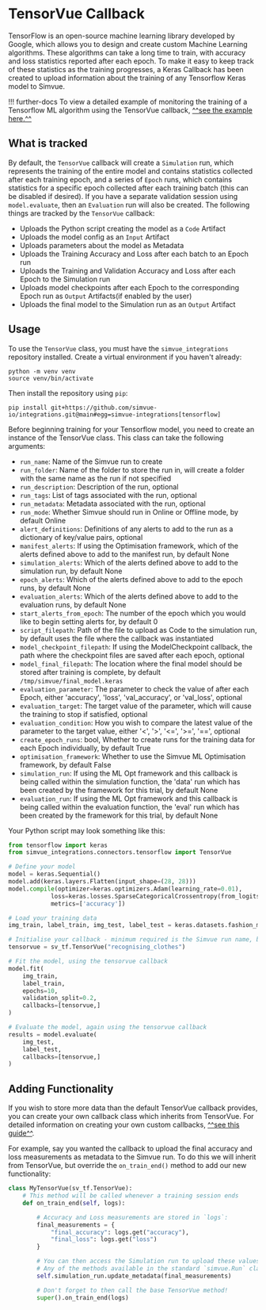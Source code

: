 # TensorVue Callback

TensorFlow is an open-source machine learning library developed by Google, which allows you to design and create custom Machine Learning algorithms. These algorithms can take a long time to train, with accuracy and loss statistics reported after each epoch. To make it easy to keep track of these statistics as the training progresses, a Keras Callback has been created to upload information about the training of any Tensorflow Keras model to Simvue.

!!! further-docs
    To view a detailed example of monitoring the training of a Tensorflow ML algorithm using the TensorVue callback, [^^see the example here.^^](/examples/tensorflow)

## What is tracked

By default, the `TensorVue` callback will create a `Simulation` run, which represents the training of the entire model and contains statistics collected after each training epoch, and a series of `Epoch` runs, which contains statistics for a specific epoch collected after each training batch (this can be disabled if desired). If you have a separate validation session using `model.evaluate`, then an `Evaluation` run will also be created. The following things are tracked by the `TensorVue` callback:

- Uploads the Python script creating the model as a `Code` Artifact
- Uploads the model config as an `Input` Artifact
- Uploads parameters about the model as Metadata
- Uploads the Training Accuracy and Loss after each batch to an Epoch run
- Uploads the Training and Validation Accuracy and Loss after each Epoch to the Simulation run
- Uploads model checkpoints after each Epoch to the corresponding Epoch run as `Output` Artifacts(if enabled by the user)
- Uploads the final model to the Simulation run as an `Output` Artifact

## Usage

To use the `TensorVue` class, you must have the `simvue_integrations` repository installed. Create a virtual environment if you haven't already:
```
python -m venv venv
source venv/bin/activate
```
Then install the repository using `pip`:
```
pip install git+https://github.com/simvue-io/integrations.git@main#egg=simvue-integrations[tensorflow]
```

Before beginning training for your Tensorflow model, you need to create an instance of the TensorVue class. This class can take the following arguments:

   - `run_name`: Name of the Simvue run to create
   - `run_folder`: Name of the folder to store the run in, will create a folder with the same name as the run if not specified
   - `run_description`: Description of the run, optional
   - `run_tags`: List of tags associated with the run, optional
   - `run_metadata`: Metadata associated with the run, optional
   - `run_mode`: Whether Simvue should run in Online or Offline mode, by default Online
   - `alert_definitions`: Definitions of any alerts to add to the run as a dictionary of key/value pairs, optional
   - `manifest_alerts`: If using the Optimisation framework, which of the alerts defined above to add to the manifest run, by default None
   - `simulation_alerts`: Which of the alerts defined above to add to the simulation run, by default None
   - `epoch_alerts`: Which of the alerts defined above to add to the epoch runs, by default None
   - `evaluation_alerts`: Which of the alerts defined above to add to the evaluation runs, by default None
   - `start_alerts_from_epoch`: The number of the epoch which you would like to begin setting alerts for, by default 0
   - `script_filepath`: Path of the file to upload as Code to the simulation run, by default uses the file where the callback was instantiated
   - `model_checkpoint_filepath`: If using the ModelCheckpoint callback, the path where the checkpoint files are saved after each epoch, optional
   - `model_final_filepath`: The location where the final model should be stored after training is complete, by default `/tmp/simvue/final_model.keras`
   - `evaluation_parameter`: The parameter to check the value of after each Epoch, either 'accuracy', 'loss', 'val_accuracy', or 'val_loss', optional
   - `evaluation_target`: The target value of the parameter, which will cause the training to stop if satisfied, optional
   - `evaluation_condition`: How you wish to compare the latest value of the parameter to the target value, either '<', '>', '<=', '>=', '==', optional
   - `create_epoch_runs`: bool, Whether to create runs for the training data for each Epoch individually, by default True
   - `optimisation_framework`: Whether to use the Simvue ML Optimisation framework, by default False
   - `simulation_run`: If using the ML Opt framework and this callback is being called within the simulation function, the 'data' run which has been created by the framework for this trial, by default None
   - `evaluation_run`: If using the ML Opt framework and this callback is being called within the evaluation function, the 'eval' run which has been created by the framework for this trial, by default None

Your Python script may look something like this:
```py
from tensorflow import keras
from simvue_integrations.connectors.tensorflow import TensorVue

# Define your model
model = keras.Sequential()
model.add(keras.layers.Flatten(input_shape=(28, 28)))
model.compile(optimizer=keras.optimizers.Adam(learning_rate=0.01),
            loss=keras.losses.SparseCategoricalCrossentropy(from_logits=True),
            metrics=['accuracy'])

# Load your training data        
img_train, label_train, img_test, label_test = keras.datasets.fashion_mnist.load_data()

# Initialise your callback - minimum required is the Simvue run name, but can include any other details described above
tensorvue = sv_tf.TensorVue("recognising_clothes")

# Fit the model, using the tensorvue callback
model.fit(
    img_train,
    label_train,
    epochs=10,
    validation_split=0.2,
    callbacks=[tensorvue,]
)

# Evaluate the model, again using the tensorvue callback
results = model.evaluate(
    img_test,
    label_test,
    callbacks=[tensorvue,]
)
```

## Adding Functionality
If you wish to store more data than the default TensorVue callback provides, you can create your own callback class which inherits from TensorVue. For detailed information on creating your own custom callbacks, [^^see this guide^^](https://www.tensorflow.org/guide/keras/writing_your_own_callbacks).

For example, say you wanted the callback to upload the final accuracy and loss measurements as metadata to the Simvue run. To do this we will inherit from TensorVue, but override the `on_train_end()` method to add our new functionality:

```py
class MyTensorVue(sv_tf.TensorVue):
    # This method will be called whenever a training session ends
    def on_train_end(self, logs):

        # Accuracy and Loss measurements are stored in `logs`:
        final_measurements = {
            "final_accuracy": logs.get("accuracy"),
            "final_loss": logs.get("loss")
        }

        # You can then access the Simulation run to upload these values to through `self.simulation_run`
        # Any of the methods available in the standard `simvue.Run` class are available here
        self.simulation_run.update_metadata(final_measurements)

        # Don't forget to then call the base TensorVue method!
        super().on_train_end(logs)
```
